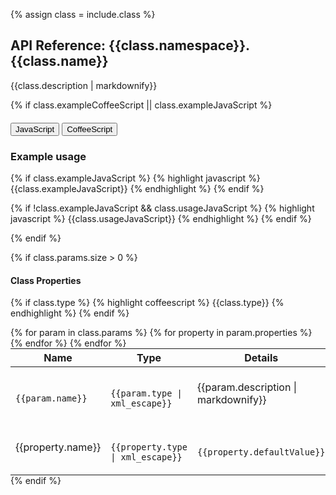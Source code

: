 {% assign class = include.class %}
## API Reference: {{class.namespace}}.{{class.name}}

{{class.description | markdownify}}

{% if class.exampleCoffeeScript || class.exampleJavaScript %}

<div class="clearfix">
  <div class="btn-group btn-group-xs pull-right" role="group" style="margin-top: 20px;">
    <button type="button" data-role="type-switch" data-type="js" class="btn btn-primary active">JavaScript</button>
    <button type="button" data-role="type-switch" data-type="coffee" class="btn btn-default">CoffeeScript</button>
  </div>
  <h3>Example usage</h3>
</div>

<div data-role="example-code" data-type="js">

{% if class.exampleJavaScript %}
{% highlight javascript %}
{{class.exampleJavaScript}}
{% endhighlight %}
{% endif %}

{% if !class.exampleJavaScript && class.usageJavaScript %}
{% highlight javascript %}
{{class.usageJavaScript}}
{% endhighlight %}
{% endif %}

</div>

<div data-role="example-code" data-type="coffee" style="display: none;">

{% if class.exampleCoffeeScript %}
{% highlight coffeescript %}
{{class.exampleCoffeeScript}}
{% endhighlight %}
{% endif %}

{% if !class.exampleCoffeeScript && class.usageCoffeeScript %}
{% highlight coffeescript %}
{{class.usageCoffeeScript}}
{% endhighlight %}
{% endif %}

</div>

{% endif %}

{% if class.params.size > 0 %}
#### Class Properties
{% if class.type %}
{% highlight coffeescript %}
{{class.type}}
{% endhighlight %}
{% endif %}
<table class="table" style="margin:0;">
  <thead>
    <tr>
      <th>Name</th>
      <th>Type</th>
      <th>Details</th>
    </tr>
  </thead>
  <tbody>
  {% for param in class.params %}
  <tr>
    <td class="highlight">
      <code class="language-coffeescript" data-lang="coffeescript">
        {{param.name}}
      </code>
    </td>
    <td class="highlight">
      <code class="language-coffeescript" data-lang="coffeescript">
      {{param.type | xml_escape}}
      </code>
    </td>
    <td>{{param.description | markdownify}}</td>
  </tr>
    {% for property in param.properties %}
      <tr>
        <td class="property">{{property.name}}</td>
        <td class="highlight">
          <code class="language-coffeescript" data-lang="coffeescript">
          {{property.type | xml_escape}}
          </code>
        </td>
        <td class="highlight">
          <code class="language-coffeescript" data-lang="coffeescript">
          {{property.defaultValue}}
          </code>
        </td>
        <td>{{property.description | markdownify}}</td>
      </tr>
    {% endfor %}
  {% endfor %}
  </tbody>
</table>
{% endif %}
